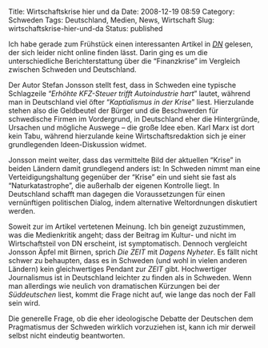 Title: Wirtschaftskrise hier und da
Date: 2008-12-19 08:59
Category: Schweden
Tags: Deutschland, Medien, News, Wirtschaft
Slug: wirtschaftskrise-hier-und-da
Status: published

Ich habe gerade zum Frühstück einen interessanten Artikel in
[*DN*](http://www.dn.se) gelesen, der sich leider nicht online finden
lässt. Darin ging es um die unterschiedliche Berichterstattung über die
“Finanzkrise” im Vergleich zwischen Schweden und Deutschland.

Der Autor Stefan Jonsson stellt fest, dass in Schweden eine typische
Schlagzeile “*Erhöhte KFZ-Steuer trifft Autoindustrie hart*” lautet,
während man in Deutschland viel öfter “*Kaptialismus in der Krise*”
liest. Hierzulande stehen also die Geldbeutel der Bürger und die
Beschwerden für schwedische Firmen im Vordergrund, in Deutschland eher
die Hintergründe, Ursachen und mögliche Auswege – die große Idee eben.
Karl Marx ist dort kein Tabu, während hierzulande keine
Wirtschaftsredaktion sich je einer grundlegenden Ideen-Diskussion
widmet.

Jonsson meint weiter, dass das vermittelte Bild der aktuellen “Krise” in
beiden Ländern damit grundlegend anders ist: In Schweden nimmt man eine
Verteidigungshaltung gegenüber der “Krise” ein und sieht sie fast als
“Naturkatastrophe”, die außerhalb der eigenen Kontrolle liegt. In
Deutschland schafft man dagegen die Voraussetzungen für einen
vernünftigen politischen Dialog, indem alternative Weltordnungen
diskutiert werden.

Soweit zur im Artikel vertetenen Meinung. Ich bin geneigt zuzustimmen,
was die Medienkritik angeht; dass der Beitrag im Kultur- und nicht im
Wirtschaftsteil von DN erscheint, ist symptomatisch. Dennoch vergleicht
Jonsson Äpfel mit Birnen, sprich *Die ZEIT* mit *Dagens Nyheter*. Es
fällt nicht schwer zu behaupten, dass es in Schweden (und wohl in vielen
anderen Ländern) kein gleichwertiges Pendant zur *ZEIT* gibt.
Hochwertiger Journalismus ist in Deutschland leichter zu finden als in
Schweden. Wenn man allerdings wie neulich von dramatischen Kürzungen bei
der *Süddeutschen* liest, kommt die Frage nicht auf, wie lange das noch
der Fall sein wird.

Die generelle Frage, ob die eher ideologische Debatte der Deutschen dem
Pragmatismus der Schweden wirklich vorzuziehen ist, kann ich mir derweil
selbst nicht eindeutig beantworten.

